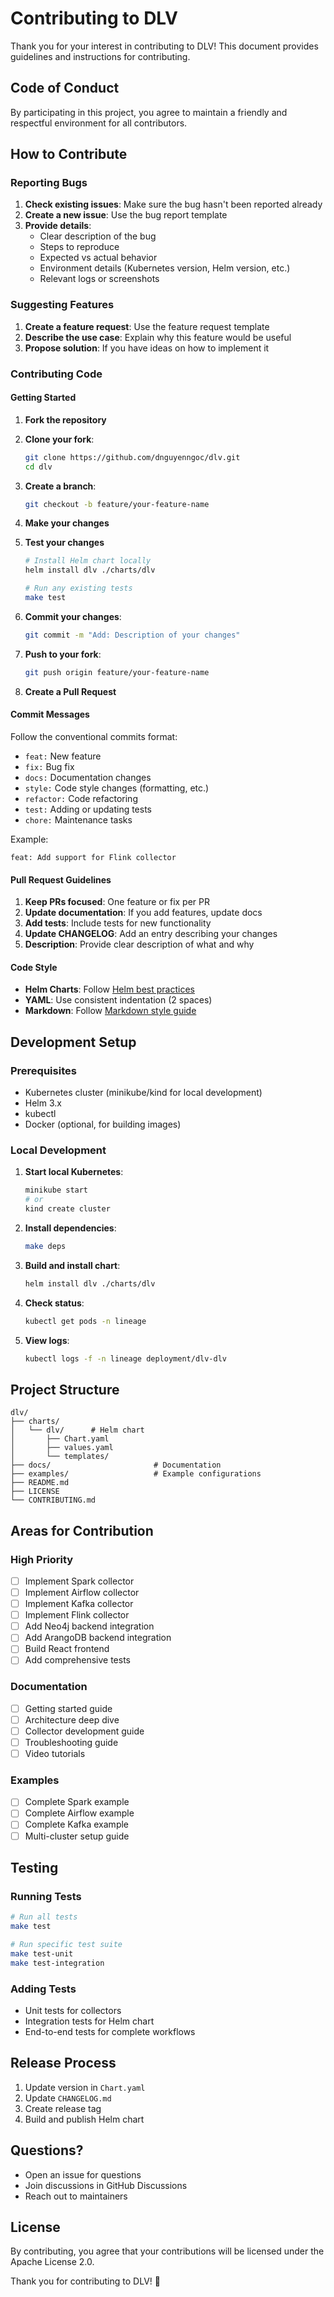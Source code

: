 # Contributing to DLV

Thank you for your interest in contributing to DLV! This document provides guidelines and instructions for contributing.

## Code of Conduct

By participating in this project, you agree to maintain a friendly and respectful environment for all contributors.

## How to Contribute

### Reporting Bugs

1. **Check existing issues**: Make sure the bug hasn't been reported already
2. **Create a new issue**: Use the bug report template
3. **Provide details**:
   - Clear description of the bug
   - Steps to reproduce
   - Expected vs actual behavior
   - Environment details (Kubernetes version, Helm version, etc.)
   - Relevant logs or screenshots

### Suggesting Features

1. **Create a feature request**: Use the feature request template
2. **Describe the use case**: Explain why this feature would be useful
3. **Propose solution**: If you have ideas on how to implement it

### Contributing Code

#### Getting Started

1. **Fork the repository**
2. **Clone your fork**:
   ```bash
   git clone https://github.com/dnguyenngoc/dlv.git
   cd dlv
   ```

3. **Create a branch**:
   ```bash
   git checkout -b feature/your-feature-name
   ```

4. **Make your changes**

5. **Test your changes**
   ```bash
   # Install Helm chart locally
   helm install dlv ./charts/dlv

   # Run any existing tests
   make test
   ```

6. **Commit your changes**:
   ```bash
   git commit -m "Add: Description of your changes"
   ```

7. **Push to your fork**:
   ```bash
   git push origin feature/your-feature-name
   ```

8. **Create a Pull Request**

#### Commit Messages

Follow the conventional commits format:

- `feat:` New feature
- `fix:` Bug fix
- `docs:` Documentation changes
- `style:` Code style changes (formatting, etc.)
- `refactor:` Code refactoring
- `test:` Adding or updating tests
- `chore:` Maintenance tasks

Example:
```
feat: Add support for Flink collector
```

#### Pull Request Guidelines

1. **Keep PRs focused**: One feature or fix per PR
2. **Update documentation**: If you add features, update docs
3. **Add tests**: Include tests for new functionality
4. **Update CHANGELOG**: Add an entry describing your changes
5. **Description**: Provide clear description of what and why

#### Code Style

- **Helm Charts**: Follow [Helm best practices](https://helm.sh/docs/chart_best_practices/)
- **YAML**: Use consistent indentation (2 spaces)
- **Markdown**: Follow [Markdown style guide](https://www.markdownguide.org/)

## Development Setup

### Prerequisites

- Kubernetes cluster (minikube/kind for local development)
- Helm 3.x
- kubectl
- Docker (optional, for building images)

### Local Development

1. **Start local Kubernetes**:
   ```bash
   minikube start
   # or
   kind create cluster
   ```

2. **Install dependencies**:
   ```bash
   make deps
   ```

3. **Build and install chart**:
   ```bash
   helm install dlv ./charts/dlv
   ```

4. **Check status**:
   ```bash
   kubectl get pods -n lineage
   ```

5. **View logs**:
   ```bash
   kubectl logs -f -n lineage deployment/dlv-dlv
   ```

## Project Structure

```
dlv/
├── charts/
│   └── dlv/      # Helm chart
│       ├── Chart.yaml
│       ├── values.yaml
│       └── templates/
├── docs/                       # Documentation
├── examples/                   # Example configurations
├── README.md
├── LICENSE
└── CONTRIBUTING.md
```

## Areas for Contribution

### High Priority

- [ ] Implement Spark collector
- [ ] Implement Airflow collector
- [ ] Implement Kafka collector
- [ ] Implement Flink collector
- [ ] Add Neo4j backend integration
- [ ] Add ArangoDB backend integration
- [ ] Build React frontend
- [ ] Add comprehensive tests

### Documentation

- [ ] Getting started guide
- [ ] Architecture deep dive
- [ ] Collector development guide
- [ ] Troubleshooting guide
- [ ] Video tutorials

### Examples

- [ ] Complete Spark example
- [ ] Complete Airflow example
- [ ] Complete Kafka example
- [ ] Multi-cluster setup guide

## Testing

### Running Tests

```bash
# Run all tests
make test

# Run specific test suite
make test-unit
make test-integration
```

### Adding Tests

- Unit tests for collectors
- Integration tests for Helm chart
- End-to-end tests for complete workflows

## Release Process

1. Update version in `Chart.yaml`
2. Update `CHANGELOG.md`
3. Create release tag
4. Build and publish Helm chart

## Questions?

- Open an issue for questions
- Join discussions in GitHub Discussions
- Reach out to maintainers

## License

By contributing, you agree that your contributions will be licensed under the Apache License 2.0.

Thank you for contributing to DLV! 🎉
